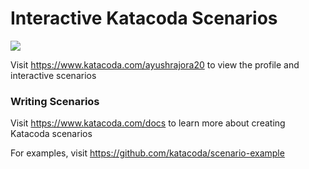 # Interactive Katacoda Scenarios

[![](http://shields.katacoda.com/katacoda/ayushrajora20/count.svg)](https://www.katacoda.com/ayushrajora20 "Get your profile on Katacoda.com")

Visit https://www.katacoda.com/ayushrajora20 to view the profile and interactive scenarios

### Writing Scenarios
Visit https://www.katacoda.com/docs to learn more about creating Katacoda scenarios

For examples, visit https://github.com/katacoda/scenario-example
